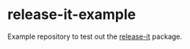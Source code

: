 # release-it-example

Example repository to test out the [release-it](https://www.npmjs.com/package/release-it) package.
